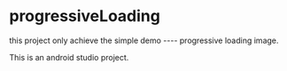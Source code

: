 # progressiveLoading
this project only achieve  the simple  demo ---- progressive loading image.

This is an android studio project.
